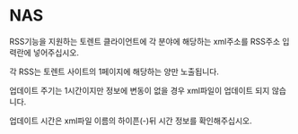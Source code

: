 # NAS

RSS기능을 지원하는 토렌트 클라이언트에 각 분야에 해당하는 xml주소를 RSS주소 입력란에 넣어주십시오.

각 RSS는 토렌트 사이트의 1페이지에 해당하는 양만 노출됩니다. 

업데이트 주기는 1시간이지만 정보에 변동이 없을 경우 xml파일이 업데이트 되지 않습니다.

업데이트 시간은 xml파일 이름의 하이픈(-)뒤 시간 정보를 확인해주십시오.
